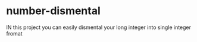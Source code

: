 # number-dismental
 IN this project you can easily dismental your long integer into single integer fromat
